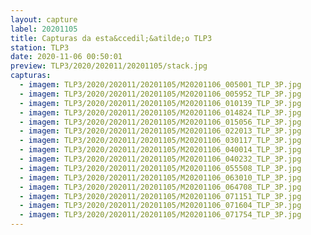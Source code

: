 ```yaml
---
layout: capture
label: 20201105
title: Capturas da esta&ccedil;&atilde;o TLP3
station: TLP3
date: 2020-11-06 00:50:01
preview: TLP3/2020/202011/20201105/stack.jpg
capturas:
  - imagem: TLP3/2020/202011/20201105/M20201106_005001_TLP_3P.jpg
  - imagem: TLP3/2020/202011/20201105/M20201106_005952_TLP_3P.jpg
  - imagem: TLP3/2020/202011/20201105/M20201106_010139_TLP_3P.jpg
  - imagem: TLP3/2020/202011/20201105/M20201106_014824_TLP_3P.jpg
  - imagem: TLP3/2020/202011/20201105/M20201106_015056_TLP_3P.jpg
  - imagem: TLP3/2020/202011/20201105/M20201106_022013_TLP_3P.jpg
  - imagem: TLP3/2020/202011/20201105/M20201106_030117_TLP_3P.jpg
  - imagem: TLP3/2020/202011/20201105/M20201106_040014_TLP_3P.jpg
  - imagem: TLP3/2020/202011/20201105/M20201106_040232_TLP_3P.jpg
  - imagem: TLP3/2020/202011/20201105/M20201106_055508_TLP_3P.jpg
  - imagem: TLP3/2020/202011/20201105/M20201106_063010_TLP_3P.jpg
  - imagem: TLP3/2020/202011/20201105/M20201106_064708_TLP_3P.jpg
  - imagem: TLP3/2020/202011/20201105/M20201106_071151_TLP_3P.jpg
  - imagem: TLP3/2020/202011/20201105/M20201106_071604_TLP_3P.jpg
  - imagem: TLP3/2020/202011/20201105/M20201106_071754_TLP_3P.jpg
---
```

